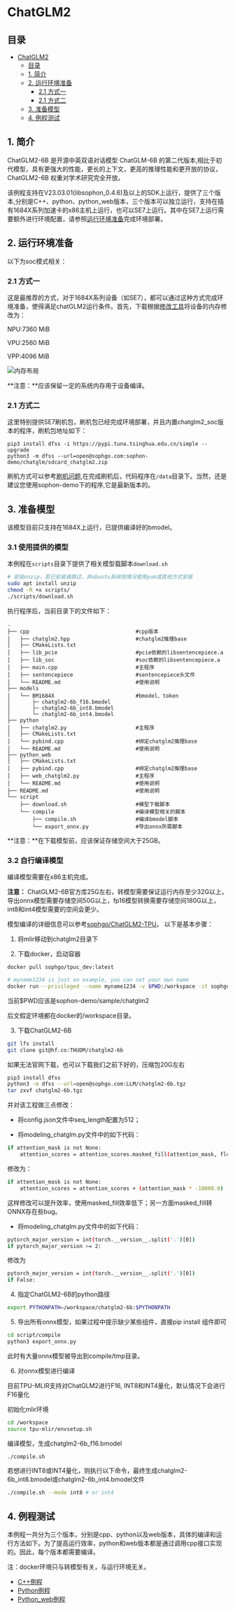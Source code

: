 # ChatGLM2

## 目录
- [ChatGLM2](#chatglm2)
  - [目录](#目录)
  - [1. 简介](#1-简介)
  - [2. 运行环境准备](#2-运行环境准备)
    - [2.1 方式一](#21-方式一)
    - [2.1 方式二](#21-方式二)
  - [3. 准备模型](#3-准备模型)
  - [4. 例程测试](#4-例程测试)

## 1. 简介
ChatGLM2-6B 是开源中英双语对话模型 ChatGLM-6B 的第二代版本,相比于初代模型，具有更强大的性能，更长的上下文，更高的推理性能和更开放的协议，ChatGLM2-6B 权重对学术研究完全开放。

该例程支持在V23.03.01(libsophon_0.4.6)及以上的SDK上运行，提供了三个版本,分别是C++、python、python_web版本，三个版本可以独立运行，支持在插有1684X系列加速卡的x86主机上运行，也可以SE7上运行。其中在SE7上运行需要额外进行环境配置，请参照[运行环境准备](#2-运行环境准备)完成环境部署。

## 2. 运行环境准备
以下为soc模式相关：
### 2.1 方式一
这是最推荐的方式，对于1684X系列设备（如SE7），都可以通过这种方式完成环境准备，使得满足chatGLM2运行条件。首先，下载根据[修改工具](https://doc.sophgo.com/sdk-docs/v23.07.01/docs_latest_release/docs/SophonSDK_doc/zh/html/appendix/2_mem_edit_tools.html)将设备的内存修改为：

NPU:7360 MiB

VPU:2560 MiB 

VPP:4096 MiB

![内存布局](./pic/memory.png)

**注意：**应该保留一定的系统内存用于设备编译。

### 2.1 方式二
这里特别提供SE7刷机包，刷机包已经完成环境部署，并且内置chatglm2_soc版本的程序，刷机包地址如下：
```
pip3 install dfss -i https://pypi.tuna.tsinghua.edu.cn/simple --upgrade
python3 -m dfss --url=open@sophgo.com:sophon-demo/chatglm/sdcard_chatglm2.zip
```
刷机方式可以参考[刷机问题](https://doc.sophgo.com/docs/3.0.0/docs_latest_release/faq/html/devices/SOC/soc_firmware_update.html?highlight=%E5%88%B7%E6%9C%BA),在完成刷机后，代码程序在`/data`目录下。当然，还是建议您使用sophon-demo下的程序,它是最新版本的。

## 3. 准备模型
该模型目前只支持在1684X上运行，已提供编译好的bmodel。
### 3.1 使用提供的模型

​本例程在`scripts`目录下提供了相关模型载脚本`download.sh`

```bash
# 安装unzip，若已安装请跳过，非ubuntu系统视情况使用yum或其他方式安装
sudo apt install unzip
chmod -R +x scripts/
./scripts/download.sh
```

执行程序后，当前目录下的文件如下：

```
.
├── cpp                                  #cpp版本
│   ├── chatglm2.hpp                     #chatglm2推理base 
│   ├── CMakeLists.txt
│   ├── lib_pcie                         #pcie依赖的libsentencepiece.a
│   ├── lib_soc                          #soc依赖的libsentencepiece.a
│   ├── main.cpp                         #主程序
│   ├── sentencepiece                    #sentencepiece头文件
│   └── README.md                        #使用说明
├── models
│   └── BM1684X                          #bmodel、token
│       ├─ chatglm2-6b_f16.bmodel
│       ├─ chatglm2-6b_int8.bmodel
│       └─ chatglm2-6b_int4.bmodel
├── python
│   ├── chatglm2.py                      #主程序
│   ├── CMakeLists.txt
│   └── pybind.cpp                       #绑定chatglm2推理base 
│   └── README.md                        #使用说明
├── python_web
│   ├── CMakeLists.txt
│   ├── pybind.cpp                       #绑定chatglm2推理base 
│   ├── web_chatglm2.py                  #主程序
│   └── README.md                        #使用说明
├── README.md                            #使用说明
└── script
    ├── download.sh                      #模型下载脚本
    └── compile                          #编译模型相关的脚本
        ├── compile.sh                   #编译bmodel脚本
        └── export_onnx.py               #导出onnx所需脚本
```

**注意：**在下载模型前，应该保证存储空间大于25GB。

### 3.2 自行编译模型
编译模型需要在x86主机完成。

**注意：** ChatGLM2-6B官方库25G左右，转模型需要保证运行内存至少32G以上，导出onnx模型需要存储空间50G以上，fp16模型转换需要存储空间180G以上，int8和int4模型需要的空间会更少。

模型编译的详细信息可以参考[sophgo/ChatGLM2-TPU](https://github.com/sophgo/ChatGLM2-TPU)。
以下是基本步骤：

1. 将mlir移动到chatglm2目录下

2. 下载docker，启动容器

```bash
docker pull sophgo/tpuc_dev:latest

# myname1234 is just an example, you can set your own name
docker run --privileged --name myname1234 -v $PWD:/workspace -it sophgo/tpuc_dev:latest
```
当前$PWD应该是sophon-demo/sample/chatglm2

后文假定环境都在docker的/workspace目录。


3. 下载ChatGLM2-6B

```bash
git lfs install
git clone git@hf.co:THUDM/chatglm2-6b
```

如果无法官网下载，也可以下载我们之前下好的，压缩包20G左右
```bash
pip3 install dfss
python3 -m dfss --url=open@sophgo.com:LLM/chatglm2-6b.tgz
tar zxvf chatglm2-6b.tgz
```

并对该工程做三点修改：

- 将config.json文件中seq_length配置为512；

- 将modeling_chatglm.py文件中的如下代码：

```bash
if attention_mask is not None:
    attention_scores = attention_scores.masked_fill(attention_mask, float("-inf"))
```
修改为：

```bash
if attention_mask is not None:
    attention_scores = attention_scores + (attention_mask * -10000.0)
```
这样修改可以提升效率，使用masked_fill效率低下；另一方面masked_fill转ONNX存在些bug。

- 将modeling_chatglm.py文件中的如下代码：

```bash
pytorch_major_version = int(torch.__version__.split('.')[0])
if pytorch_major_version >= 2:
```
修改为

```bash
pytorch_major_version = int(torch.__version__.split('.')[0])
if False:
```
4. 指定ChatGLM2-6B的python路径

```bash
export PYTHONPATH=/workspace/chatglm2-6b:$PYTHONPATH
```
5. 导出所有onnx模型，如果过程中提示缺少某些组件，直接pip install 组件即可

```bash
cd script/compile
python3 export_onnx.py
```
此时有大量onnx模型被导出到compile/tmp目录。

6. 对onnx模型进行编译

目前TPU-MLIR支持对ChatGLM2进行F16, INT8和INT4量化，默认情况下会进行F16量化

初始化mlir环境

```bash
cd /workspace
source tpu-mlir/envsetup.sh
```
编译模型，生成chatglm2-6b_f16.bmodel
```bash
./compile.sh
```
若想进行INT8或INT4量化，则执行以下命令，最终生成chatglm2-6b_int8.bmodel或chatglm2-6b_int4.bmodel文件

```bash
./compile.sh --mode int8 # or int4
```

## 4. 例程测试

本例程一共分为三个版本，分别是cpp、python以及web版本，具体的编译和运行方法如下。为了提高运行效率，python和web版本都是通过调用cpp接口实现的。因此，每个版本都需要编译。

注：docker环境只与转模型有关，与运行环境无关。

- [C++例程](./cpp/README.md)
- [Python例程](./python/README.md)
- [Python_web例程](./python_web/README.md)

